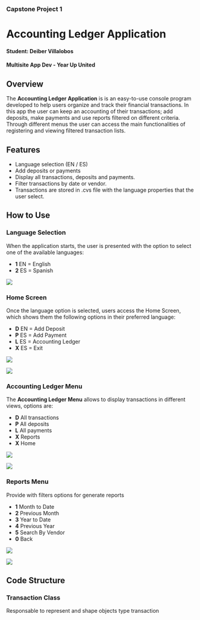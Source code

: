 ### Capstone Project 1

# Accounting Ledger Application

#### Student: Deiber Villalobos

#### Multisite App Dev - Year Up United

## Overview

The **Accounting Ledger Application** is is an easy-to-use console program developed to help users organize and track their financial transactions. In this app the user can keep an accounting of their transactions; add deposits, make payments and use reports filtered on different criteria. Through different menus the user can access the main functionalities of registering and viewing filtered transaction lists.

## Features

- Language selection (EN / ES)
- Add deposits or payments
- Display all transactions, deposits and payments.
- Filter transactions by date or vendor.
- Transactions are stored in .cvs file with the language properties that the user select.

## How to Use

### Language Selection 

When the application starts, the user is presented with the option to select one of the available languages:

- **1** EN = English
- **2** ES = Spanish

![](C:\pluralsight\ledger-accounting\ledger-accounting\src\main\images\01.JPG)

### Home Screen

Once the language option is selected, users access the Home Screen, which shows them the following options in their preferred language:
- **D** EN = Add  Deposit
- **P** ES = Add  Payment
- **L** ES = Accounting Ledger
- **X** ES = Exit 

![](C:\pluralsight\ledger-accounting\ledger-accounting\src\main\images\02.JPG)

![](C:\pluralsight\ledger-accounting\ledger-accounting\src\main\images\03.JPG)

### Accounting Ledger Menu

The **Accounting Ledger Menu** allows to display transactions in different views, options are:

- **D** All transactions
- **P** All deposits
- **L** All payments
- **X** Reports 
- **X** Home 

![](C:\pluralsight\ledger-accounting\ledger-accounting\src\main\images\04.JPG)

![](C:\pluralsight\ledger-accounting\ledger-accounting\src\main\images\05.JPG)

### Reports Menu

Provide with filters options for generate reports

- **1** Month to Date
- **2** Previous Month
- **3** Year to Date
- **4** Previous Year
- **5** Search By Vendor
- **0** Back

![](C:\pluralsight\ledger-accounting\ledger-accounting\src\main\images\06.JPG) 

![](C:\pluralsight\ledger-accounting\ledger-accounting\src\main\images\07.JPG)

## Code Structure 

### Transaction Class

Responsable to represent and shape objects type transaction
